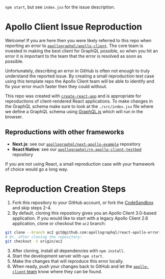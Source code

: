 `npm start`, but see `index.jsx` for the issue description.

# Apollo Client Issue Reproduction

Welcome! If you are here then you were likely referred to this repo when reporting an error to [`apollographql/apollo-client`][1]. The core team is invested in making the best client for GraphQL possible, so when you hit an error it is important to the team that the error is resolved as soon as possible.

Unfortunately, describing an error in GitHub is often not enough to truly understand the reported issue. By creating a small reproduction test case using this template repo the Apollo Client team will be able to identify and fix your error much faster then they could without.

This repo was created with [`create-react-app`][2] and is appropriate for reproductions of client-rendered React applications. To make changes in the GraphQL schema make sure to look at the `./src/index.jsx` file where we define a GraphQL schema using [GraphQL.js][5] which will run in the browser.

## Reproductions with other frameworks

- **Next.js**: see our [`apollographql/next-apollo-example`][3] repository
- **React Native**: see our [`apollographql/rn-apollo-client-testbed`][4] repository

If you are not using React, a small reproduction case with your framework of choice would go a long way.

[1]: https://github.com/apollographql/apollo-client
[2]: https://github.com/facebookincubator/create-react-app
[3]: https://github.com/apollographql/next-apollo-example
[4]: https://github.com/apollographql/rn-apollo-client-testbed
[5]: http://graphql.org/graphql-js/

# Reproduction Creation Steps

1. Fork this repository to your GitHub account, or fork the [CodeSandbox](https://codesandbox.io/s/github/apollographql/react-apollo-error-template?file=/src/index.jsx) and skip steps 2-4.
2. By default, cloning this repostiory gives you an Apollo Client 3.0-based application. If you would like to start with a legacy Apollo Client 2.6 application, clone or checkout the `ac2` branch:
  ```sh
  git clone --branch ac2 git@github.com:apollographql/react-apollo-error-template.git
  # Or, after cloning the repository:
  git checkout -t origin/ac2
  ```
3. After cloning, install all dependencies with `npm install`.
4. Start the development server with `npm start`.
5. Make the changes that will reproduce this error locally.
6. When ready, push your changes back to GitHub and let the [`apollo-client` team](https://github.com/apollographql/apollo-client#maintainers) know where they can be found.
